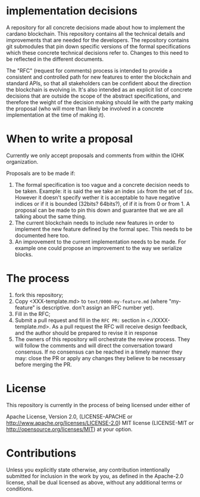 # implementation decisions

A repository for all concrete decisions made about how to implement the cardano
blockchain. This repository contains all the technical details and improvements
that are needed for the developers. The repository contains git submodules that
pin down specific versions of the formal specifications which these concrete
technical decisions refer to. Changes to this need to be reflected in the
different documents.

The "RFC" (request for comments) process is intended to provide a consistent and
controlled path for new features to enter the blockchain and standard APIs, so
that all stakeholders can be confident about the direction the blockchain is
evolving in. It's also intended as an explicit list of concrete decisions that
are outside the scope of the abstract specifications, and therefore the weight
of the decision making should lie with the party making the proposal (who will
more than likely be involved in a concrete implementation at the time of making
it).

# When to write a proposal

Currently we only accept proposals and comments from within the IOHK
organization.

Proposals are to be made if:

1. The formal specification is too vague and a concrete decision needs to be
   taken. Example: it is said the we take an index `idx` from the set of `Idx`.
   However it doesn't specify wether it is acceptable to have negative indices
   or if it is bounded (32bits? 64bits?), of if it is from 0 or from 1. A
   proposal can be made to pin this down and guarantee that we are all talking
   about the same thing.
2. The current blockchain needs to include new features in order to implement the
   new feature defined by the formal spec. This needs to be documented here too.
3. An improvement to the current implementation needs to be made. For example
   one could propose an improvement to the way we serialize blocks.

# The process

1. fork this repository;
2. Copy <XXX-template.md> to `text/0000-my-feature.md` (where "my-feature" is
   descriptive. don't assign an RFC number yet).
3. Fill in the RFC;
4. Submit a pull request and fill in the `RFC PR:` section in
   <./XXXX-template.md>. As a pull request the RFC will receive design feedback,
   and the author should be prepared to revise it in response
5. The owners of this repository will orchestrate the review process. They will
   follow the comments and will direct the conversation toward consensus. If no
   consensus can be reached in a timely manner they may: close the PR or apply
   any changes they believe to be necessary before merging the PR.

# License

This repository is currently in the process of being licensed under either of

Apache License, Version 2.0, (LICENSE-APACHE or http://www.apache.org/licenses/LICENSE-2.0)
MIT license (LICENSE-MIT or http://opensource.org/licenses/MIT)
at your option.

# Contributions

Unless you explicitly state otherwise, any contribution intentionally submitted for inclusion in the work by you, as defined in the Apache-2.0 license, shall be dual licensed as above, without any additional terms or conditions.
